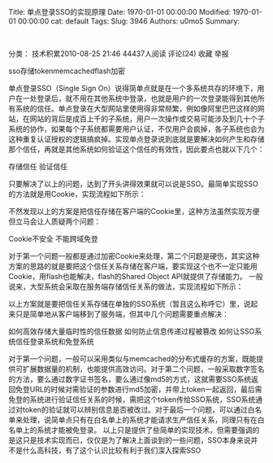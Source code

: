Title: 单点登录SSO的实现原理
Date: 1970-01-01 00:00:00
Modified: 1970-01-01 00:00:00
cat: default
Tags: 
Slug: 3946
Authors: u0mo5 
Summary: 

 
 

分类： 技术积累2010-08-25 21:46 44437人阅读 评论(24) 收藏 举报

sso存储tokenmemcachedflash加密


单点登录SSO（Single Sign On）说得简单点就是在一个多系统共存的环境下，用户在一处登录后，就不用在其他系统中登录，也就是用户的一次登录能得到其他所有系统的信任。单点登录在大型网站里使用得非常频繁，例如像阿里巴巴这样的网站，在网站的背后是成百上千的子系统，用户一次操作或交易可能涉及到几十个子系统的协作，如果每个子系统都需要用户认证，不仅用户会疯掉，各子系统也会为这种重复认证授权的逻辑搞疯掉。实现单点登录说到底就是要解决如何产生和存储那个信任，再就是其他系统如何验证这个信任的有效性，因此要点也就以下几个：

存储信任
验证信任

只要解决了以上的问题，达到了开头讲得效果就可以说是SSO。最简单实现SSO的方法就是用Cookie，实现流程如下所示：

不然发现以上的方案是把信任存储在客户端的Cookie里，这种方法虽然实现方便但立马会让人质疑两个问题：

Cookie不安全
不能跨域免登

对于第一个问题一般都是通过加密Cookie来处理，第二个问题是硬伤，其实这种方案的思路的就是要把这个信任关系存储在客户端，要实现这个也不一定只能用Cookie，用flash也能解决，flash的Shared Object API就提供了存储能力。
一般说来，大型系统会采取在服务端存储信任关系的做法，实现流程如下所示：

以上方案就是要把信任关系存储在单独的SSO系统（暂且这么称呼它）里，说起来只是简单地从客户端移到了服务端，但其中几个问题需要重点解决：

如何高效存储大量临时性的信任数据
如何防止信息传递过程被篡改
如何让SSO系统信任登录系统和免登系统

对于第一个问题，一般可以采用类似与memcached的分布式缓存的方案，既能提供可扩展数据量的机制，也能提供高效访问。对于第二个问题，一般采取数字签名的方法，要么通过数字证书签名，要么通过像md5的方式，这就需要SSO系统返回免登URL的时候对需验证的参数进行md5加密，并带上token一起返回，最后需免登的系统进行验证信任关系的时候，需把这个token传给SSO系统，SSO系统通过对token的验证就可以辨别信息是否被改过。对于最后一个问题，可以通过白名单来处理，说简单点只有在白名单上的系统才能请求生产信任关系，同理只有在白名单上的系统才能被免登录。
以上只是提供了些简单的实现技术，但需要强调的是这只是技术实现而已，仅仅是为了解决上面谈到的一些问题，SSO本身来说并不是什么高科技，有了这个认识比较有利于我们深入探索SSO
 

